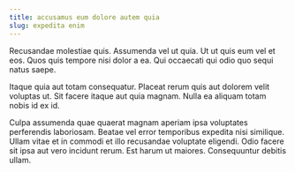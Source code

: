 ```yaml
---
title: accusamus eum dolore autem quia
slug: expedita enim
---
```


Recusandae molestiae quis. Assumenda vel ut quia. Ut ut quis eum vel et eos. Quos quis tempore nisi dolor a ea. Qui occaecati qui odio quo sequi natus saepe.

Itaque quia aut totam consequatur. Placeat rerum quis aut dolorem velit voluptas ut. Sit facere itaque aut quia magnam. Nulla ea aliquam totam nobis id ex id.

Culpa assumenda quae quaerat magnam aperiam ipsa voluptates perferendis laboriosam. Beatae vel error temporibus expedita nisi similique. Ullam vitae et in commodi et illo recusandae voluptate eligendi. Odio facere sit ipsa aut vero incidunt rerum. Est harum ut maiores. Consequuntur debitis ullam.
